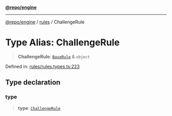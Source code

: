 [**@repo/engine**](../../README.md)

***

[@repo/engine](../../modules.md) / [rules](../README.md) / ChallengeRule

# Type Alias: ChallengeRule

> **ChallengeRule**: [`BaseRule`](BaseRule.md) & `object`

Defined in: [rules/rules.types.ts:223](https://github.com/alexqguo/drinking-board-game-v3/blob/423d7f07a24c1ecc390d54885c4978f1235ed349/packages/engine/src/rules/rules.types.ts#L223)

## Type declaration

### type

> **type**: [`ChallengeRule`](../enumerations/RuleType.md#challengerule)
